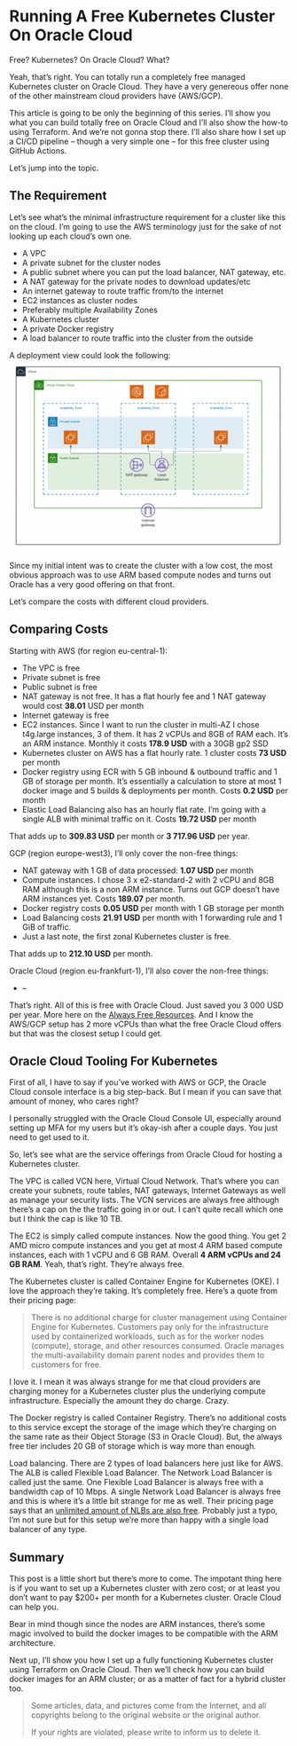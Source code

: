 # Running A Free Kubernetes Cluster On Oracle Cloud

Free? Kubernetes? On Oracle Cloud? What?

Yeah, that’s right. You can totally run a completely free managed Kubernetes cluster on Oracle Cloud. They have a very genereous offer none of the other mainstream cloud providers have (AWS/GCP).

This article is going to be only the beginning of this series. I’ll show you what you can build totally free on Oracle Cloud and I’ll also show the how-to using Terraform. And we’re not gonna stop there. I’ll also share how I set up a CI/CD pipeline – though a very simple one – for this free cluster using GitHub Actions.

Let’s jump into the topic.

## The Requirement

Let’s see what’s the minimal infrastructure requirement for a cluster like this on the cloud. I’m going to use the AWS terminology just for the sake of not looking up each cloud’s own one.

- A VPC
- A private subnet for the cluster nodes
- A public subnet where you can put the load balancer, NAT gateway, etc.
- A NAT gateway for the private nodes to download updates/etc
- An internet gateway to route traffic from/to the internet
- EC2 instances as cluster nodes
- Preferably multiple Availability Zones
- A Kubernetes cluster
- A private Docker registry
- A load balancer to route traffic into the cluster from the outside

A deployment view could look the following:![img](https://github.com/DamionDang/D_Notes/blob/d74d11a872a526eb29e1885bb47470142ea255be/Kubernetes/OracleCloud/image/image01.png)

Since my initial intent was to create the cluster with a low cost, the most obvious approach was to use ARM based compute nodes and turns out Oracle has a very good offering on that front.

Let’s compare the costs with different cloud providers.

## Comparing Costs

Starting with AWS (for region eu-central-1):

- The VPC is free
- Private subnet is free
- Public subnet is free
- NAT gateway is not free. It has a flat hourly fee and 1 NAT gateway would cost **38.01** USD per month
- Internet gateway is free
- EC2 instances. Since I want to run the cluster in multi-AZ I chose t4g.large instances, 3 of them. It has 2 vCPUs and 8GB of RAM each. It’s an ARM instance. Monthly it costs **178.9 USD** with a 30GB gp2 SSD
- Kubernetes cluster on AWS has a flat hourly rate. 1 cluster costs **73 USD** per month
- Docker registry using ECR with 5 GB inbound & outbound traffic and 1 GB of storage per month. It’s essentially a calculation to store at most 1 docker image and 5 builds & deployments per month. Costs **0.2 USD** per month
- Elastic Load Balancing also has an hourly flat rate. I’m going with a single ALB with minimal traffic on it. Costs **19.72 USD** per month

That adds up to **309.83 USD** per month or **3 717.96 USD** per year.

GCP (region europe-west3), I’ll only cover the non-free things:

- NAT gateway with 1 GB of data processed: **1.07 USD** per month
- Compute instances. I chose 3 x e2-standard-2 with 2 vCPU and 8GB RAM although this is a non ARM instance. Turns out GCP doesn’t have ARM instances yet. Costs **189.07** per month.
- Docker registry costs **0.05 USD** per month with 1 GB storage per month
- Load Balancing costs **21.91 USD** per month with 1 forwarding rule and 1 GiB of traffic.
- Just a last note, the first zonal Kubernetes cluster is free.

That adds up to **212.10 USD** per month.

Oracle Cloud (region eu-frankfurt-1), I’ll also cover the non-free things:

- –

That’s right. All of this is free with Oracle Cloud. Just saved you 3 000 USD per year. More here on the [Always Free Resources](https://docs.oracle.com/en-us/iaas/Content/FreeTier/freetier_topic-Always_Free_Resources.htm). And I know the AWS/GCP setup has 2 more vCPUs than what the free Oracle Cloud offers but that was the closest setup I could get.

## Oracle Cloud Tooling For Kubernetes

First of all, I have to say if you’ve worked with AWS or GCP, the Oracle Cloud console interface is a big step-back. But I mean if you can save that amount of money, who cares right?

I personally struggled with the Oracle Cloud Console UI, especially around setting up MFA for my users but it’s okay-ish after a couple days. You just need to get used to it.

So, let’s see what are the service offerings from Oracle Cloud for hosting a Kubernetes cluster.

The VPC is called VCN here, Virtual Cloud Network. That’s where you can create your subnets, route tables, NAT gateways, Internet Gateways as well as manage your security lists. The VCN services are always free although there’s a cap on the the traffic going in or out. I can’t quite recall which one but I think the cap is like 10 TB.

The EC2 is simply called compute instances. Now the good thing. You get 2 AMD micro compute instances and you get at most 4 ARM based compute instances, each with 1 vCPU and 6 GB RAM. Overall **4 ARM vCPUs and 24 GB RAM**. Yeah, that’s right. They’re always free.

The Kubernetes cluster is called Container Engine for Kubernetes (OKE). I love the approach they’re taking. It’s completely free. Here’s a quote from their pricing page:

> There is no additional charge for cluster management using Container Engine for Kubernetes. Customers pay only for the infrastructure used by containerized workloads, such as for the worker nodes (compute), storage, and other resources consumed. Oracle manages the multi-availability domain parent nodes and provides them to customers for free.

I love it. I mean it was always strange for me that cloud providers are charging money for a Kubernetes cluster plus the underlying compute infrastructure. Especially the amount they do charge. Crazy.

The Docker registry is called Container Registry. There’s no additional costs to this service except the storage of the image which they’re charging on the same rate as their Object Storage (S3 in Oracle Cloud). But, the always free tier includes 20 GB of storage which is way more than enough.

Load balancing. There are 2 types of load balancers here just like for AWS. The ALB is called Flexible Load Balancer. The Network Load Balancer is called just the same. One Flexible Load Balancer is always free with a bandwidth cap of 10 Mbps. A single Network Load Balancer is always free and this is where it’s a little bit strange for me as well. Their pricing page says that an [unlimited amount of NLBs are also free](https://www.oracle.com/cloud/networking/load-balancing-pricing.html). Probably just a typo, I’m not sure but for this setup we’re more than happy with a single load balancer of any type.

## Summary

This post is a little short but there’s more to come. The impotant thing here is if you want to set up a Kubernetes cluster with zero cost; or at least you don’t want to pay $200+ per month for a Kubernetes cluster. Oracle Cloud can help you.

Bear in mind though since the nodes are ARM instances, there’s some magic involved to build the docker images to be compatible with the ARM architecture.

Next up, I’ll show you how I set up a fully functioning Kubernetes cluster using Terraform on Oracle Cloud. Then we’ll check how you can build docker images for an ARM cluster; or as a matter of fact for a hybrid cluster too.

>Some articles, data, and pictures come from the Internet, and all copyrights belong to the original website or the original author.
>
>If your rights are violated, please write to inform us to delete it.
